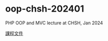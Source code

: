 # oop-chsh-202401
PHP OOP and MVC lecture at CHSH, Jan 2024

[課程文件](https://hackmd.io/Tr1bQpTvQAWqw9BWKZIVCQ)
